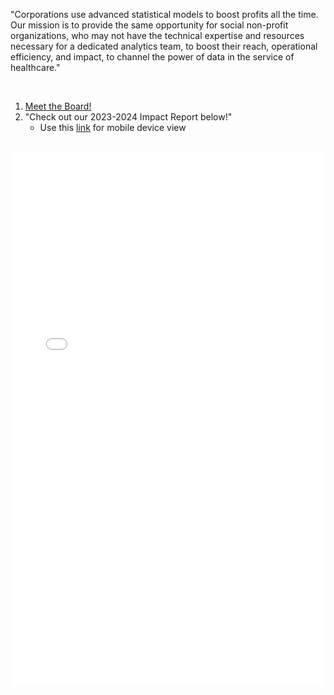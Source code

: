 
"Corporations use advanced statistical models to boost profits all the time. Our mission is to provide the same opportunity for social non-profit organizations, who may not have the technical expertise and resources necessary for a dedicated analytics team, to boost their reach, operational efficiency, and impact, to channel the power of data in the service of healthcare."

<br>

1. [Meet the Board!](https://www.canva.com/design/DAF5g0VdtSc/5E7U24FcHINLOpyQNCxAhQ/view?utm_content=DAF5g0VdtSc&utm_campaign=designshare&utm_medium=link&utm_source=editor)
2. "Check out our 2023-2024 Impact Report below!"
    - Use this [link](https://drive.google.com/file/d/1dgNpSi_NPetYhZ_3SDsFyGYJ7p_Nuy9Z/view?usp=sharing) for mobile device view

<br>

<embed src="assets/Biokind_23_Impact_Report.pdf" type="application/pdf" width="100%" height="855">


